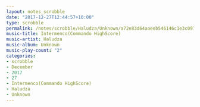 ```yaml
---
layout: notes_scrobble
date: "2017-12-27T12:44:57+10:00"
type: scrobble
permalink: /notes/scrobble/Haludza/Unknown/a72e83d64aaeeb546146c1e3c0971583325d7a3a.html
music-title: Intermenco(Commando HighScore)
music-artist: Haludza
music-album: Unknown
music-play-count: "2"
categories:
- scrobble
- December
- 2017
- 27
- Intermenco(Commando HighScore)
- Haludza
- Unknown
---
```

